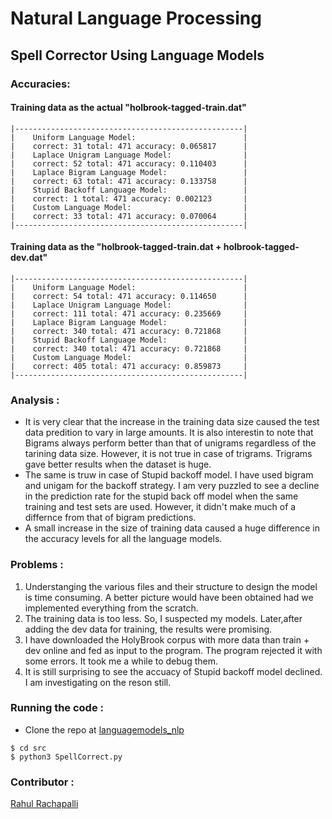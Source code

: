 # Natural Language Processing
## 
## Spell Corrector Using Language Models


### Accuracies:

#### Training data as the actual "holbrook-tagged-train.dat"
```
|---------------------------------------------------|
|    Uniform Language Model:                        |
|    correct: 31 total: 471 accuracy: 0.065817      |
|    Laplace Unigram Language Model:                |
|    correct: 52 total: 471 accuracy: 0.110403      |
|    Laplace Bigram Language Model:                 |
|    correct: 63 total: 471 accuracy: 0.133758      |
|    Stupid Backoff Language Model:                 |
|    correct: 1 total: 471 accuracy: 0.002123       |
|    Custom Language Model:                         |
|    correct: 33 total: 471 accuracy: 0.070064      |
|---------------------------------------------------|
```


#### Training data as the "holbrook-tagged-train.dat + holbrook-tagged-dev.dat"
```
|---------------------------------------------------|
|    Uniform Language Model:                        |
|    correct: 54 total: 471 accuracy: 0.114650      |
|    Laplace Unigram Language Model:                |
|    correct: 111 total: 471 accuracy: 0.235669     |
|    Laplace Bigram Language Model:                 |
|    correct: 340 total: 471 accuracy: 0.721868     |
|    Stupid Backoff Language Model:                 |
|    correct: 340 total: 471 accuracy: 0.721868     |
|    Custom Language Model:                         |
|    correct: 405 total: 471 accuracy: 0.859873     |
|---------------------------------------------------|
```
### Analysis :
* It is very clear that the increase in the training data size caused the test data predition to vary in large amounts. It is also interestin to note that Bigrams always perform better than that of unigrams regardless of the tarining data size. However, it is not true in case of trigrams. Trigrams gave better results when the dataset is huge.
* The same is truw in case of Stupid backoff model. I have used bigram and unigam for the backoff strategy. I am very puzzled to see a decline in the prediction rate for the stupid back off model when the same training and test sets are used. However, it didn't make much of a differnce from that of bigram predictions.
* A small increase in the size of training data caused a huge difference in the accuracy levels for all the language models.


### Problems :
1) Understanging the various files and their structure to design the model is time consuming. A better picture would have been obtained had we implemented everything from the scratch.
2) The training data is too less. So, I suspected my models. Later,after adding the dev data for training, the results were promising.
3) I have downloaded the HolyBrook corpus with more data than train + dev online and fed as input to the program. The program rejected it with some errors. It took me a while to debug them.
4) It is still surprising to see the accuacy of Stupid backoff model declined. I am investigating on the reson still.


### Running the code :
* Clone the repo at [languagemodels_nlp](https://github.com/rahulr56/NLP/tree/master/LanguageModels)
```
$ cd src
$ python3 SpellCorrect.py
```

### Contributor : 
[Rahul Rachapalli](github.com/rahulr56)
